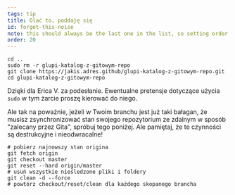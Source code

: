 ```yaml
---
tags: tip
title: Olać to, poddaję się
id: forget-this-noise
note: this should always be the last one in the list, so setting order to 20 so I don't have to re-name/re-order it
order: 20
---
```


```git
cd ..
sudo rm -r glupi-katalog-z-gitowym-repo
git clone https://jakis.adres.github/glupi-katalog-z-gitowym-repo.git
cd glupi-katalog-z-gitowym-repo
```

Dzięki dla Erica V. za podesłanie. Ewentualne pretensje dotyczące użycia `sudo` w tym żarcie proszę kierować do niego.

Ale tak na poważnie, jeżeli w Twoim branchu jest już taki bałagan, że musisz zsynchronizować stan swojego repozytorium ze zdalnym w sposób "zalecany przez Gita", spróbuj tego poniżej. Ale pamiętaj, że te czynności są destrukcyjne i nieodwracalne!

```git
# pobierz najnowszy stan origina
git fetch origin
git checkout master
git reset --hard origin/master
# usuń wszystkie nieśledzone pliki i foldery
git clean -d --force
# powtórz checkout/reset/clean dla każdego skopanego brancha
```